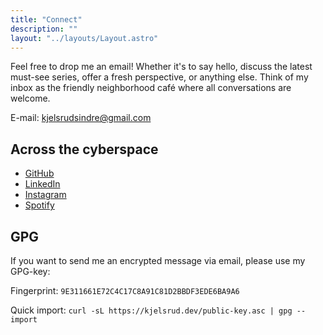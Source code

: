 ```yaml
---
title: "Connect"
description: ""
layout: "../layouts/Layout.astro"
---
```


Feel free to drop me an email! Whether it's to say hello, discuss the latest must-see series, offer a fresh perspective, or anything else. Think of my inbox as the friendly neighborhood café where all conversations are welcome.

E-mail: kjelsrudsindre@gmail.com

## Across the cyberspace 

- [GitHub](https://github.com/SindreKjelsrud)
- [LinkedIn](https://www.linkedin.com/in/sindrekjelsrud)
- [Instagram](https://www.instagram.com/sindrekjelsrud/)
- [Spotify](https://open.spotify.com/user/kjelsrud!)


## GPG

If you want to send me an encrypted message via email, please use my GPG-key:

Fingerprint: `9E311661E72C4C17C8A91C81D2BBDF3EDE6BA9A6`

Quick import: `curl -sL https://kjelsrud.dev/public-key.asc | gpg --import`
